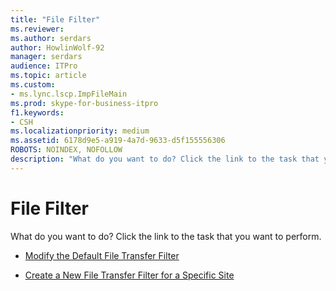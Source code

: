 ```yaml
---
title: "File Filter"
ms.reviewer: 
ms.author: serdars
author: HowlinWolf-92
manager: serdars
audience: ITPro
ms.topic: article
ms.custom:
- ms.lync.lscp.ImpFileMain
ms.prod: skype-for-business-itpro
f1.keywords:
- CSH
ms.localizationpriority: medium
ms.assetid: 6178d9e5-a919-4a7d-9633-d5f155556306
ROBOTS: NOINDEX, NOFOLLOW
description: "What do you want to do? Click the link to the task that you want to perform."
---
```


# File Filter

What do you want to do? Click the link to the task that you want to perform.

- [Modify the Default File Transfer Filter](/previous-versions/office/lync-server-2013/lync-server-2013-modify-the-default-file-transfer-filter)

- [Create a New File Transfer Filter for a Specific Site](/previous-versions/office/lync-server-2013/lync-server-2013-create-a-new-file-transfer-filter-for-a-specific-site)